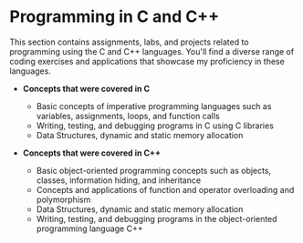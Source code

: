 # Programming in C and C++
This section contains assignments, labs, and projects related to programming using the C and C++ languages. You'll find a diverse range of coding exercises and applications that showcase my proficiency in these languages.
  - **Concepts that were covered in C**
      - Basic concepts of imperative programming languages such as variables, assignments, loops, and function calls
      - Writing, testing, and debugging programs in C using C libraries
      - Data Structures, dynamic and static memory allocation

  - **Concepts that were covered in C++**
      -  Basic object-oriented programming concepts such as objects, classes, information hiding, and inheritance
      - Concepts and applications of function and operator overloading and polymorphism
      - Data Structures, dynamic and static memory allocation
      - Writing, testing, and debugging programs in the object-oriented programming language C++
  
      
